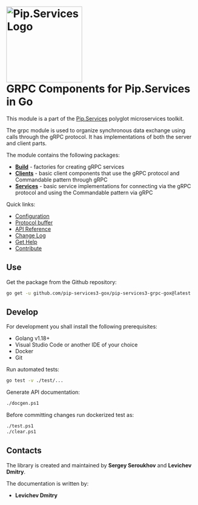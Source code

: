 # <img src="https://uploads-ssl.webflow.com/5ea5d3315186cf5ec60c3ee4/5edf1c94ce4c859f2b188094_logo.svg" alt="Pip.Services Logo" width="200"> <br/> GRPC Components for Pip.Services in Go

This module is a part of the [Pip.Services](http://pipservices.org) polyglot microservices toolkit.

The grpc module is used to organize synchronous data exchange using calls through the gRPC protocol. It has implementations of both the server and client parts.

The module contains the following packages:

- [**Build**](https://godoc.org/github.com/pip-services3-gox/pip-services3-grpc-gox/build) - factories for creating gRPC services
- [**Clients**](https://godoc.org/github.com/pip-services3-gox/pip-services3-grpc-gox/clients) - basic client components that use the gRPC protocol and Commandable pattern through gRPC
- [**Services**](https://godoc.org/github.com/pip-services3-gox/pip-services3-grpc-gox/services) - basic service implementations for connecting via the gRPC protocol and using the Commandable pattern via gRPC

<a name="links"></a> Quick links:

* [Configuration](http://docs.pipservices.org/conceptual/configuration/component_configuration/)
* [Protocol buffer](https://github.com/pip-services3-gox/pip-services3-grpc-gox/blob/master/protos/commandable.proto)
* [API Reference](https://godoc.org/github.com/pip-services3-gox/pip-services3-grpc-gox/)
* [Change Log](CHANGELOG.md)
* [Get Help](http://docs.pipservices.org/get_help/)
* [Contribute](http://docs.pipservices.org/contribute/)


## Use

Get the package from the Github repository:
```bash
go get -u github.com/pip-services3-gox/pip-services3-grpc-gox@latest
```

## Develop

For development you shall install the following prerequisites:
* Golang v1.18+
* Visual Studio Code or another IDE of your choice
* Docker
* Git

Run automated tests:
```bash
go test -v ./test/...
```

Generate API documentation:
```bash
./docgen.ps1
```

Before committing changes run dockerized test as:
```bash
./test.ps1
./clear.ps1
```

## Contacts

The library is created and maintained by **Sergey Seroukhov** and **Levichev Dmitry**.

The documentation is written by:
- **Levichev Dmitry**
